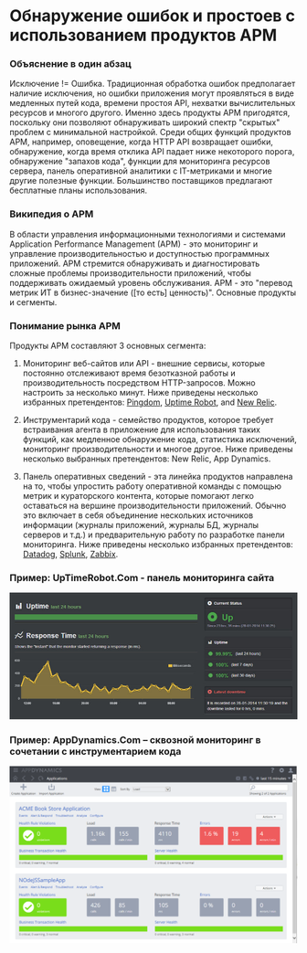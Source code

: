 # Обнаружение ошибок и простоев с использованием продуктов APM


### Объяснение в один абзац

Исключение != Ошибка. Традиционная обработка ошибок предполагает наличие исключения, но ошибки приложения могут проявляться в виде медленных путей кода, времени простоя API, нехватки вычислительных ресурсов и многого другого. Именно здесь продукты APM пригодятся, поскольку они позволяют обнаруживать широкий спектр "скрытых" проблем с минимальной настройкой. Среди общих функций продуктов APM, например, оповещение, когда HTTP API возвращает ошибки, обнаружение, когда время отклика API падает ниже некоторого порога, обнаружение "запахов кода", функции для мониторинга ресурсов сервера, панель оперативной аналитики с IT-метриками и многие другие полезные функции. Большинство поставщиков предлагают бесплатные планы использования.

### Википедия о APM

В области управления информационными технологиями и системами Application Performance Management (APM) - это мониторинг и управление производительностью и доступностью программных приложений. APM стремится обнаруживать и диагностировать сложные проблемы производительности приложений, чтобы поддерживать ожидаемый уровень обслуживания. APM - это "перевод метрик ИТ в бизнес-значение ([то есть] ценность)". Основные продукты и сегменты.

### Понимание рынка APM

Продукты APM составляют 3 основных сегмента:

1. Мониторинг веб-сайтов или API - внешние сервисы, которые постоянно отслеживают время безотказной работы и производительность посредством HTTP-запросов. Можно настроить за несколько минут. Ниже приведены несколько избранных претендентов: [Pingdom](https://www.pingdom.com/), [Uptime Robot](https://uptimerobot.com/), and [New Relic](https://newrelic.com/application-monitoring).

2. Инструментарий кода - семейство продуктов, которое требует встраивания агента в приложение для использования таких функций, как медленное обнаружение кода, статистика исключений, мониторинг производительности и многое другое. Ниже приведены несколько выбранных претендентов: New Relic, App Dynamics.

3. Панель оперативных сведений - эта линейка продуктов направлена ​​на то, чтобы упростить работу оперативной команды с помощью метрик и кураторского контента, которые помогают легко оставаться на вершине производительности приложений. Обычно это включает в себя объединение нескольких источников информации (журналы приложений, журналы БД, журналы серверов и т.д.) и предварительную работу по разработке панели мониторинга. Ниже приведены несколько избранных претендентов: [Datadog](https://www.datadoghq.com/), [Splunk](https://www.splunk.com/), [Zabbix](https://www.zabbix.com/).



### Пример: UpTimeRobot.Com - панель мониторинга сайта
![alt text](https://github.com/goldbergyoni/nodebestpractices/blob/master/assets/images/uptimerobot.jpg "Панель мониторинга сайта")

 ### Пример: AppDynamics.Com – сквозной мониторинг в сочетании с инструментарием кода
![alt text](https://github.com/goldbergyoni/nodebestpractices/blob/master/assets/images/app-dynamics-dashboard.png "Сквозной мониторинг в сочетании с инструментарием кода")
